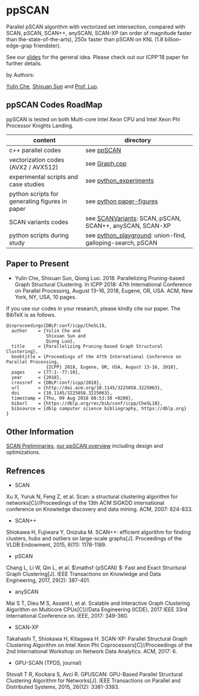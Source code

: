 # ppSCAN

Parallel pSCAN algorithm with vectorized set intersection, compared with SCAN, pSCAN, SCAN++, anySCAN, SCAN-XP (an order of magnitude faster than the-state-of-the-arts), 250x faster than pSCAN on KNL (1.8 billion-edge-grap friendster).

See our [slides](https://www.dropbox.com/sh/i1r45o2ceraey8j/AAD8V3WwPElQjwJ0-QtaKAzYa?dl=0&preview=ppSCAN.pdf) for the general idea. Please check out our ICPP'18 paper for further details.

by Authors:

[Yulin Che](https://github.com/CheYulin), [Shixuan Sun](https://github.com/shixuansun) and [Prof. Luo](http://www.cse.ust.hk/~luo/).

## ppSCAN Codes RoadMap

ppSCAN is tested on both Multi-core Intel Xeon CPU and Intel Xeon Phi Processor Knights Landing.

content | directory
--- | ---
c++ parallel codes | see [ppSCAN](https://github.com/GraphProcessor/ppSCAN/tree/master/pSCAN-refactor)
vectorization codes (AVX2 / AVX512) | see [Graph.cpp](https://github.com/GraphProcessor/ppSCAN/blob/master/pSCAN-refactor/Graph.cpp)
experimental scripts and case studies | see [python_experiments](https://github.com/GraphProcessor/ppSCAN/tree/master/python_experiments)
python scripts for generating figures in paper | see [python paper-figures](https://github.com/GraphProcessor/ppSCAN/tree/master/paper)
SCAN variants codes | see [SCANVariants](SCANVariants): SCAN, pSCAN, SCAN++, anySCAN, SCAN-XP
python scripts during study | see [python_playground](python_playground): union-find, galloping-search, pSCAN

## Paper to Present

* Yulin Che, Shixuan Sun, Qiong Luo. 2018. Parallelizing Pruning-based Graph
Structural Clustering. In ICPP 2018: 47th International Conference on Parallel
Processing, August 13–16, 2018, Eugene, OR, USA. ACM, New York, NY, USA,
10 pages.

If you use our codes in your research, please kindly cite our paper. The BibTeX is as follows.

```
@inproceedings{DBLP:conf/icpp/CheSL18,
  author    = {Yulin Che and
               Shixuan Sun and
               Qiong Luo},
  title     = {Parallelizing Pruning-based Graph Structural Clustering},
  booktitle = {Proceedings of the 47th International Conference on Parallel Processing,
               {ICPP} 2018, Eugene, OR, USA, August 13-16, 2018},
  pages     = {77:1--77:10},
  year      = {2018},
  crossref  = {DBLP:conf/icpp/2018},
  url       = {http://doi.acm.org/10.1145/3225058.3225063},
  doi       = {10.1145/3225058.3225063},
  timestamp = {Thu, 09 Aug 2018 08:53:38 +0200},
  biburl    = {https://dblp.org/rec/bib/conf/icpp/CheSL18},
  bibsource = {dblp computer science bibliography, https://dblp.org}
}
```

## Other Information

[SCAN Preliminaries](scan_preliminary.md), [our ppSCAN overview](ppscan_overview.md) including design and optimizations.

## Refrences

* SCAN

Xu X, Yuruk N, Feng Z, et al. Scan: a structural clustering algorithm for networks[C]//Proceedings of the 13th ACM SIGKDD international conference on Knowledge discovery and data mining. ACM, 2007: 824-833.

* SCAN++

Shiokawa H, Fujiwara Y, Onizuka M. SCAN++: efficient algorithm for finding clusters, hubs and outliers on large-scale graphs[J]. Proceedings of the VLDB Endowment, 2015, 8(11): 1178-1189.

* pSCAN

Chang L, Li W, Qin L, et al. $\mathsf {pSCAN} $: Fast and Exact Structural Graph Clustering[J]. IEEE Transactions on Knowledge and Data Engineering, 2017, 29(2): 387-401.

* anySCAN

Mai S T, Dieu M S, Assent I, et al. Scalable and Interactive Graph Clustering Algorithm on Multicore CPUs[C]//Data Engineering (ICDE), 2017 IEEE 33rd International Conference on. IEEE, 2017: 349-360.

* SCAN-XP

Takahashi T, Shiokawa H, Kitagawa H. SCAN-XP: Parallel Structural Graph Clustering Algorithm on Intel Xeon Phi Coprocessors[C]//Proceedings of the 2nd International Workshop on Network Data Analytics. ACM, 2017: 6.

* GPU-SCAN (TPDS, journal)

Stovall T R, Kockara S, Avci R. GPUSCAN: GPU-Based Parallel Structural Clustering Algorithm for Networks[J]. IEEE Transactions on Parallel and Distributed Systems, 2015, 26(12): 3381-3393.
